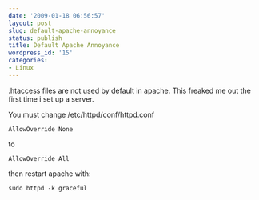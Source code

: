 ```yaml
---
date: '2009-01-18 06:56:57'
layout: post
slug: default-apache-annoyance
status: publish
title: Default Apache Annoyance
wordpress_id: '15'
categories:
- Linux
---
```


.htaccess files are not used by default in apache. This freaked me out the first time i set up a server.

You must change /etc/httpd/conf/httpd.conf

    AllowOverride None

to

    AllowOverride All

then restart apache with:

    sudo httpd -k graceful
